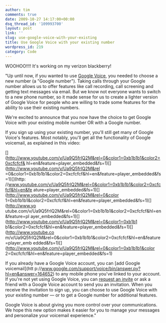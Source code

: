 ```yaml
---
author: tim
comments: true
date: 2009-10-27 14:17:00+00:00
dsq_thread_id: '109993700'
layout: post
link: ''
slug: use-google-voice-with-your-existing
title: Use Google Voice with your existing number
wordpress_id: 219
category: Code
---
```


WOOHOO!!!! It's working on my verizon blackberry!  
  
"Up until now, if you wanted to use [Google Voice](http://google.com/voice),
you needed to choose a new number (a "Google number"). Taking calls through
your Google number allows us to offer features like call recording, call
screening and getting text messages via email. But we know not everyone wants
to switch to a new phone number, so it made sense for us to create a lighter
version of Google Voice for people who are willing to trade some features for
the ability to use their existing numbers.  
  
We're excited to announce that you now have the choice to get Google Voice
with your existing mobile number OR with a Google number.  
  
If you sign up using your existing number, you'll still get many of Google
Voice's features. Most notably, you'll get all the functionality of Google
voicemail, as explained in this video:  
  
[](http://www.youtube.com/v/Ua9Q5frlQ2M&rel=0&color1=0xb1b1b1&color2=0xcfcfcf&
hl=en&feature=player_embedded&fs=1)[](http://www.youtube.com/v/Ua9Q5frlQ2M&rel
=0&color1=0xb1b1b1&color2=0xcfcfcf&hl=en&feature=player_embedded&fs=1)[](http:
//www.youtube.com/v/Ua9Q5frlQ2M&rel=0&color1=0xb1b1b1&color2=0xcfcfcf&hl=en&fe
ature=player_embedded&fs=1)[](http://www.youtube.com/v/Ua9Q5frlQ2M&rel=0&color
1=0xb1b1b1&color2=0xcfcfcf&hl=en&feature=player_embedded&fs=1)[](http://www.yo
utube.com/v/Ua9Q5frlQ2M&rel=0&color1=0xb1b1b1&color2=0xcfcfcf&hl=en&feature=pl
ayer_embedded&fs=1)[](http://www.youtube.com/v/Ua9Q5frlQ2M&rel=0&color1=0xb1b1
b1&color2=0xcfcfcf&hl=en&feature=player_embedded&fs=1)[](http://www.youtube.co
m/v/Ua9Q5frlQ2M&rel=0&color1=0xb1b1b1&color2=0xcfcfcf&hl=en&feature=player_emb
edded&fs=1)[](http://www.youtube.com/v/Ua9Q5frlQ2M&rel=0&color1=0xb1b1b1&color
2=0xcfcfcf&hl=en&feature=player_embedded&fs=1)  
  
If you already have a Google Voice account, you can [add Google voicemail](htt
p://www.google.com/support/voice/bin/answer.py?hl=en&answer=164652) to any
mobile phone you've linked to your account. If you're not yet using Google
Voice, you can [request an
invite](https://services.google.com/fb/forms/googlevoiceinvite/) or ask a
friend with a Google Voice account to send you an invitation. When you receive
the invitation to sign up, you can choose to use Google Voice with your
existing number — or to get a Google number for additional features.  
  
Google Voice is about giving you more control over your communications. We
hope this new option makes it easier for you to manage your messages and
personalize your voicemail experience."